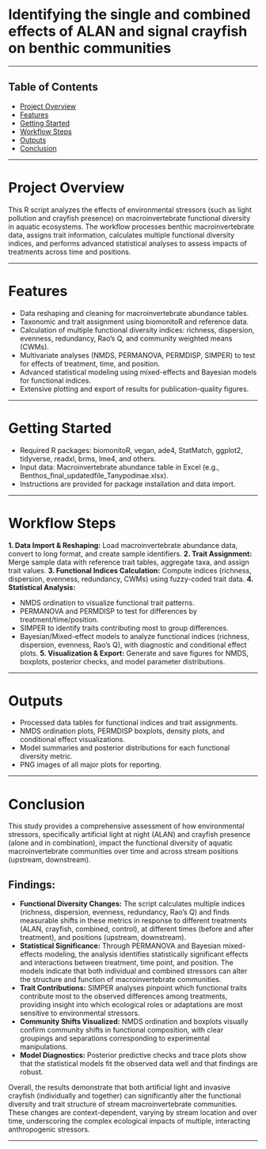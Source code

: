 # Identifying the single and combined effects of ALAN and signal crayfish on benthic communities
---

## Table of Contents

- [Project Overview](#project-overview)
- [Features](#features)
- [Getting Started](#getting-started)
- [Workflow Steps](#workflow-steps)
- [Outputs](#outputs)
- [Conclusion](#conclusion)

---

# Project Overview
This R script analyzes the effects of environmental stressors (such as light pollution and crayfish presence) on macroinvertebrate functional diversity in aquatic ecosystems. The workflow processes benthic macroinvertebrate data, assigns trait information, calculates multiple functional diversity indices, and performs advanced statistical analyses to assess impacts of treatments across time and positions.

---

# Features
  - Data reshaping and cleaning for macroinvertebrate abundance tables.
  - Taxonomic and trait assignment using biomonitoR and reference data.
  - Calculation of multiple functional diversity indices: richness, dispersion, evenness, redundancy, Rao’s Q, and community weighted means (CWMs).
  - Multivariate analyses (NMDS, PERMANOVA, PERMDISP, SIMPER) to test for effects of treatment, time, and position.
  - Advanced statistical modeling using mixed-effects and Bayesian models for functional indices.
  - Extensive plotting and export of results for publication-quality figures.

---

# Getting Started
  - Required R packages: biomonitoR, vegan, ade4, StatMatch, ggplot2, tidyverse, readxl, brms, lme4, and others.
  - Input data: Macroinvertebrate abundance table in Excel (e.g., Benthos_final_updatedfile_Tanypodinae.xlsx).
  - Instructions are provided for package installation and data import.

---

# Workflow Steps
**1. Data Import & Reshaping:** Load macroinvertebrate abundance data, convert to long format, and create sample identifiers.
**2. Trait Assignment:** Merge sample data with reference trait tables, aggregate taxa, and assign trait values.
**3. Functional Indices Calculation:** Compute indices (richness, dispersion, evenness, redundancy, CWMs) using fuzzy-coded trait data.
**4. Statistical Analysis:**
   - NMDS ordination to visualize functional trait patterns.
   - PERMANOVA and PERMDISP to test for differences by treatment/time/position.
   - SIMPER to identify traits contributing most to group differences.
   - Bayesian/Mixed-effect models to analyze functional indices (richness, dispersion, evenness, Rao’s Q), with diagnostic and conditional effect plots.
**5. Visualization & Export:** Generate and save figures for NMDS, boxplots, posterior checks, and model parameter distributions.

---

# Outputs
  - Processed data tables for functional indices and trait assignments.
  - NMDS ordination plots, PERMDISP boxplots, density plots, and conditional effect visualizations.
  - Model summaries and posterior distributions for each functional diversity metric.
  - PNG images of all major plots for reporting.

---

# Conclusion
This study provides a comprehensive assessment of how environmental stressors, specifically artificial light at night (ALAN) and crayfish presence (alone and in combination), impact the functional diversity of aquatic macroinvertebrate communities over time and across stream positions (upstream, downstream).

## Findings:

   - **Functional Diversity Changes:** The script calculates multiple indices (richness, dispersion, evenness, redundancy, Rao’s Q) and finds measurable shifts in these metrics in response to different treatments (ALAN, crayfish, combined, control), at different times (before and after treatment), and positions (upstream, downstream).
   - **Statistical Significance:** Through PERMANOVA and Bayesian mixed-effects modeling, the analysis identifies statistically significant effects and interactions between treatment, time point, and position. The models indicate that both individual and combined stressors can alter the structure and function of macroinvertebrate communities.
   - **Trait Contributions:** SIMPER analyses pinpoint which functional traits contribute most to the observed differences among treatments, providing insight into which ecological roles or adaptations are most sensitive to environmental stressors.
   - **Community Shifts Visualized:** NMDS ordination and boxplots visually confirm community shifts in functional composition, with clear groupings and separations corresponding to experimental manipulations.
   - **Model Diagnostics:** Posterior predictive checks and trace plots show that the statistical models fit the observed data well and that findings are robust.

Overall, the results demonstrate that both artificial light and invasive crayfish (individually and together) can significantly alter the functional diversity and trait structure of stream macroinvertebrate communities. These changes are context-dependent, varying by stream location and over time, underscoring the complex ecological impacts of multiple, interacting anthropogenic stressors.

---


